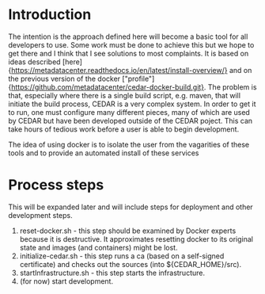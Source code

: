 
# Introduction

The intention is the approach defined here will become a basic tool
for all developers to use. Some work must be done to achieve this but
we  hope to get there and I think that I see solutions to most
complaints.  It is based on ideas described
[here]{https://metadatacenter.readthedocs.io/en/latest/install-overview/}
and on the previous version of the docker
["profile"]{https://github.com/metadatacenter/cedar-docker-build.git}. The
problem is that, especially where there is a single build script,
e.g. maven, that will initiate the build process, CEDAR is a very
complex system.  In order to get it to run, one must configure many
different pieces, many of which are used by CEDAR but have been
developed outside of the CEDAR poject.  This can take hours of tedious
work before a user is able to begin development.

The idea of using docker is to isolate the user from the vagarities of
these tools and to provide an automated install of these services

# Process steps

This will be expanded later and will include steps for deployment and
other development steps.

1. reset-docker.sh - this step should be examined by Docker experts
because it is destructive.  It approximates resetting docker to its
original state and images (and containers) might be lost.
2. initialize-cedar.sh - this step runs a ca (based on a self-signed
certificate) and checks out the sources (into ${CEDAR_HOME}/src).
3. startInfrastructure.sh - this step starts the infrastructure.
4. (for now) start development.
